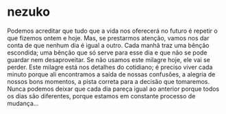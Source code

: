 # nezuko
Podemos acreditar que tudo que a vida nos oferecerá no futuro é repetir o que fizemos ontem e hoje. Mas, se prestarmos atenção, vamos nos dar conta de que nenhum dia é igual a outro. Cada manhã traz uma bênção escondida; uma bênção que só serve para esse dia e que não se pode guardar nem desaproveitar. Se não usamos este milagre hoje, ele vai se perder. Este milagre está nos detalhes do cotidiano; é preciso viver cada minuto porque ali encontramos a saída de nossas confusões, a alegria de nossos bons momentos, a pista correta para a decisão que tomaremos. Nunca podemos deixar que cada dia pareça igual ao anterior porque todos os dias são diferentes, porque estamos em constante processo de mudança...

